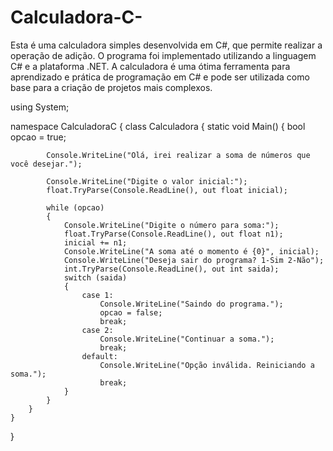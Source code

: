 # Calculadora-C-
Esta é uma calculadora simples desenvolvida em C#, que permite realizar a operação de adição. O programa foi implementado utilizando a linguagem C# e a plataforma .NET. A calculadora é uma ótima ferramenta para aprendizado e prática de programação em C# e pode ser utilizada como base para a criação de projetos mais complexos.

using System;

namespace CalculadoraC
{
    class Calculadora
    {
        static void Main()
        {
            bool opcao = true;

            Console.WriteLine("Olá, irei realizar a soma de números que você desejar.");

            Console.WriteLine("Digite o valor inicial:");
            float.TryParse(Console.ReadLine(), out float inicial);

            while (opcao)
            {
                Console.WriteLine("Digite o número para soma:");
                float.TryParse(Console.ReadLine(), out float n1);
                inicial += n1;
                Console.WriteLine("A soma até o momento é {0}", inicial);
                Console.WriteLine("Deseja sair do programa? 1-Sim 2-Não");
                int.TryParse(Console.ReadLine(), out int saida);
                switch (saida)
                {
                    case 1:
                        Console.WriteLine("Saindo do programa.");
                        opcao = false;
                        break;
                    case 2:
                        Console.WriteLine("Continuar a soma.");
                        break;
                    default:
                        Console.WriteLine("Opção inválida. Reiniciando a soma.");
                        break;
                }
            }
        }
    }
}

